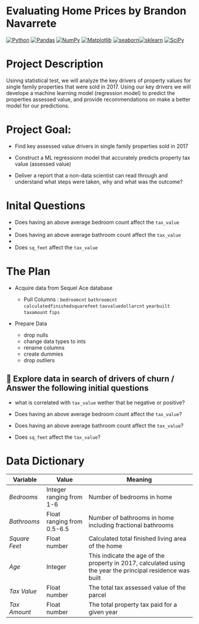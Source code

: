 # Evaluating Home Prices by Brandon Navarrete
<a href="#"><img alt="Python" src="https://img.shields.io/badge/Python-013243.svg?logo=python&logoColor=white"></a>
<a href="#"><img alt="Pandas" src="https://img.shields.io/badge/Pandas-150458.svg?logo=pandas&logoColor=white"></a>
<a href="#"><img alt="NumPy" src="https://img.shields.io/badge/Numpy-2a4d69.svg?logo=numpy&logoColor=white"></a>
<a href="#"><img alt="Matplotlib" src="https://img.shields.io/badge/Matplotlib-8DF9C1.svg?logo=matplotlib&logoColor=white"></a>
<a href="#"><img alt="seaborn" src="https://img.shields.io/badge/seaborn-65A9A8.svg?logo=pandas&logoColor=white"></a><a href="#"><img alt="sklearn" src="https://img.shields.io/badge/sklearn-4b86b4.svg?logo=scikitlearn&logoColor=white"></a>
<a href="#"><img alt="SciPy" src="https://img.shields.io/badge/SciPy-1560bd.svg?logo=scipy&logoColor=white"></a>

# Project Description

Usinng statistical test, we will analyze the key drivers of property values for single family properties that were sold in 2017. Using our key drivers we will develope a machine learning model (regression model) to predict the properties assessed value, and provide recommendations on make a better model for our predictions.

# Project Goal:

* Find key assessed value drivers in single family properties sold in 2017 

* Construct a ML regressionn model that accurately predicts property tax value (assessed value) 

* Deliver a report that a non-data scientist can read through and understand what steps were taken, why and what was the outcome?  


# Inital Questions

* Does having an above average bedroom count affect the `tax_value`
* 
* Does having an above average bathroom count affect the `tax_value`
* 
* Does `sq_feet`  affect the `tax_value`


# The Plan

* Acquire data from Sequel Ace database
  * Pull Columns :
      `bedroomcnt`
      `bathroomcnt`
      `calculatedfinishedsquarefeet` 
      `taxvaluedollarcnt`
      `yearbuilt`
      `taxamount`
      `fips`

* Prepare Data
  * drop nulls  
  * change data types to ints
  * rename columns    
  * create dummies  
  * drop outliers    
 
  
## :memo: Explore data in search of drivers of churn /  Answer the following initial questions
  
* what is correlated with `tax_value` wether that be negative or positive?
     
* Does having an above average bedroom count affect the `tax_value`?
       
* Does having an above average bathroom count affect the `tax_value`?
 
* Does `sq_feet`  affect the `tax_value`?
 
       

# Data Dictionary

**Variable** |    **Value**    | **Meaning**
---|---|---
*Bedrooms* | Integer ranging from 1-6 | Number of bedrooms in home 
*Bathrooms* | Float ranging from 0.5-6.5| Number of bathrooms in home including fractional bathrooms
*Square Feet* | Float number | Calculated total finished living area of the home 
*Age* | Integer |  This indicate the age of the property in 2017, calculated using the year the principal residence was built 
*Tax Value* | Float number | The total tax assessed value of the parcel
*Tax Amount*| Float number | The total property tax paid for a given year


